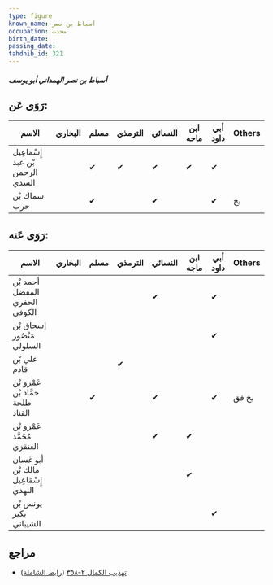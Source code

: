 ```yaml
---
type: figure
known_name: أسباط بن نصر
occupation: محدث
birth_date:
passing_date:
tahdhib_id: 321
---
```

##### أسباط بن نصر الهمداني أبو يوسف

## رَوَى عَن:
| الاسم                            | البخاري | مسلم | الترمذي | النسائي | ابن ماجه | أبي داود | Others |
| -------------------------------- | ------- | ---- | ------- | ------- | -------- | -------- | ------ |
| إِسْمَاعِيل بْن عبد الرحمن السدي |         | ✔    | ✔       | ✔       | ✔        | ✔        |        |
| سماك بْن حرب                     |         | ✔    |         | ✔       |          | ✔        | بخ     |
## رَوَى عَنه:
| الاسم                                | البخاري | مسلم | الترمذي | النسائي | ابن ماجه | أبي داود | Others |
| ------------------------------------ | ------- | ---- | ------- | ------- | -------- | -------- | ------ |
| أحمد بْن المفضل الحفري الكوفي        |         |      |         | ✔       |          | ✔        |        |
| إسحاق بْن مَنْصُور السلولي           |         |      |         |         |          | ✔        |        |
| علي بْن قادم                         |         |      | ✔       |         |          |          |        |
| عَمْرو بْن حَمَّاد بْن طلحة القناد   |         | ✔    |         | ✔       |          | ✔        | بخ فق  |
| عَمْرو بْن مُحَمَّد العنقزي          |         |      |         | ✔       | ✔        |          |        |
| أبو غسان مالك بْن إِسْمَاعِيل النهدي |         |      |         |         | ✔        |          |        |
| يونس بْن بكير الشيباني               |         |      |         |         |          | ✔        |        |
## مراجع
- [تهذيب الكمال ٢-٣٥٨](obsidian://open?vault=Tahdhib-al-Kamal&file=Figures/٣٢١-أسباط%20بن%20نصر%20الهمداني%20أبو%20يوسف) ([رابط الشاملة](https://shamela.ws/book/3722/839))